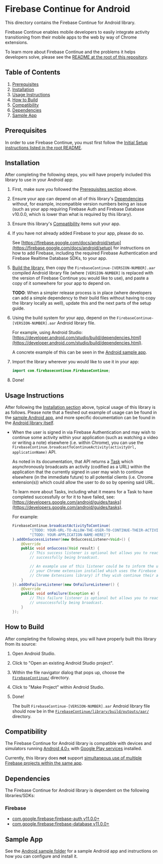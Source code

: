 # Firebase Continue for Android

This directory contains the Firebase Continue for Android library.

Firebase Continue enables mobile developers to easily integrate activity transitioning
from their mobile apps to the web by way of Chrome extensions.

To learn more about Firebase Continue and the problems it helps developers solve,
please see the [README at the root of this repository](../README.md).

## Table of Contents

1. [Prerequisites](#prerequisites)
2. [Installation](#installation)
3. [Usage Instructions](#usage-instructions)
4. [How to Build](#how-to-build)
5. [Compatibility](#compatibility)
6. [Dependencies](#dependencies)
7. [Sample App](#sample-app)

## Prerequisites

In order to use Firebase Continue, you must first follow the
[Initial Setup instructions listed in the root README](../#initial-setup).

## Installation

After completing the following steps, you will have properly included this library
to use in your Android app:

1.  First, make sure you followed the [Prerequisites section](#prerequisites) above.

2.  Ensure your app can depend on all of this library's
    [Dependencies](#dependencies)
    without, for example, incompatible version numbers being an issue
    (such as your app requiring Firebase Auth and Firebase Database v10.0.0,
    which is lower than what is required by this library).

3.  Ensure this library's [Compatibility](#compatibility) items suit your app.

4.  If you have not already added Firebase to your app, please do so.

    See
    [https://firebase.google.com/docs/android/setup](https://firebase.google.com/docs/android/setup)
    for instructions on how to add Firebase, including the required
    Firebase Authentication and Firebase Realtime Database SDKs, to your app.

5.  [Build the library](#how-to-build),
    then copy the `FirebaseContinue-[VERSION-NUMBER].aar`
    compiled Android library file (where `[VERSION-NUMBER]` is replaced with the
    version of Firebase Continue you would like to use),
    and paste a copy of it somewhere for your app to depend on.

    **TODO**: When a simpler release process is in place (where developers can
    add a simple dependency to their build files without having to copy the library
    locally as well), update this and the next parts of the setup guide.

6.  Using the build system for your app,
    depend on the `FirebaseContinue-[VERSION-NUMBER].aar` Android library file.

    For example, using Android Studio:
    [https://developer.android.com/studio/build/dependencies.html](https://developer.android.com/studio/build/dependencies.html).

    A concrete example of this can be seen in the
    [Android sample app](../samples/android).

7.  Import the library wherever you would like to use it in your app:

    ```java
    import com.firebasecontinue.FirebaseContinue;
    ```

8.  Done!

## Usage Instructions

After following the [Installation section](#installation) above, typical
usage of this library is as follows. Please note that a fleshed out example of usage
can be found in the [sample Android app](../samples/android), and
more specific documentation can be found in the
[Android library itself](FirebaseContinue/library/src/main/java/com/firebasecontinue/FirebaseContinue.java).

-   When the user is signed in via Firebase Authentication and may wish to continue some activity
    within your application (such as watching a video or writing a note) elsewhere
    (i.e. within Chrome), you can use the
    `FirebaseContinue.broadcastToContinueActivity(activityUrl, applicationName)` API.

    As noted in its documentation, that API returns a
    [Task](https://developers.google.com/android/guides/tasks)
    which asynchronously broadcasts an activity (codified as a URL) within the application
    that the currently signed in user may wish to continue elsewhere (in the immediate future)
    to all potential clients (i.e. Chrome extension(s)) which could allow the user to do so by
    opening said URL.

    To learn more about Tasks, including what it means for a Task to have completed successfully
    or for it to have failed, see:
    [https://developers.google.com/android/guides/tasks](https://developers.google.com/android/guides/tasks).

    For example:

    ```java
    FirebaseContinue.broadcastActivityToContinue(
            "[TODO: YOUR-URL-TO-ALLOW-THE-USER-TO-CONTINUE-THEIR-ACTIVITY-HERE]"),
            "[TODO: YOUR-APPLICATION-NAME-HERE]")
    ).addOnSuccessListener(new OnSuccessListener<Void>() {
        @Override
        public void onSuccess(Void result) {
            // This success listener is optional but allows you to react to the user's activity
            // successfully being broadcast.

            // An example use of this listener could be to inform the user to open Chrome (with
            // your Chrome extension installed which uses the Firebase Continue for
            // Chrome Extensions library) if they wish continue their activity there.
        }
    }).addOnFailureListener(new OnFailureListener() {
        @Override
        public void onFailure(Exception e) {
            // This failure listener is optional but allows you to react to the user's activity
            // unsuccessfully being broadcast.
        }
    });
    ```

## How to Build

After completing the following steps, you will have properly built this library
from its source:

1.  Open Android Studio.

2.  Click to "Open an existing Android Studio project".

3.  Within the file navigator dialog that pops up, choose the
    [`FirebaseContinue/`](FirebaseContinue) directory.

4.  Click to "Make Project" within Android Studio.

5.  Done!

    The built `FirebaseContinue-[VERSION-NUMBER].aar` Android library file should
    now be in the
    [`FirebaseContinue/library/build/outputs/aar/`](FirebaseContinue/library/build/outputs/aar)
    directory.

## Compatibility

The Firebase Continue for Android library is compatible with devices and simulators
running
[Android 4.0+](https://developer.android.com/about/versions/android-4.0.html)
with
[Google Play services](https://play.google.com/store/apps/details?id=com.google.android.gms&hl=en)
installed.

Currently, this library does **not** support
[simultaneous use of multiple Firebase projects within the same app](https://firebase.google.com/docs/configure/#use_multiple_projects_in_your_application).

## Dependencies

The Firebase Continue for Android library is dependent on the following
libraries/SDKs:

### Firebase
- [com.google.firebase:firebase-auth v11.0.0+](https://firebase.google.com/docs/android/setup#available_libraries)
- [com.google.firebase:firebase-database v11.0.0+](https://firebase.google.com/docs/android/setup#available_libraries)

## Sample App

See the [Android sample folder](../samples/android) for a sample Android app and
instructions on how you can configure and install it.
